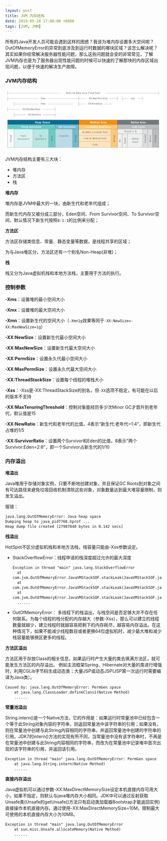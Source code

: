 ```yaml
---
layout: post
title: JVM 内存结构
date: 2019-05-28 17:00:00 +0800
tags: [JVM, JMM]
---
```


所有的Java开发人员可能会遇到这样的困惑？我该为堆内存设置多大空间呢？OutOfMemoryError的异常到底涉及到运行时数据的哪块区域？该怎么解决呢？其实如果你经常解决服务器性能问题，那么这些问题就会变的非常常见，了解JVM内存也是为了服务器出现性能问题的时候可以快速的了解那块的内存区域出现问题，以便于快速的解决生产故障。

<!-- more -->

### JVM内存结构

![](/static/image/201905/jvm-memory-structure.png)

JVM内存结构主要有三大块：

- 堆内存
- 方法区
- 栈

**堆内存**

堆内存是JVM中最大的一块，由新生代和老年代组成；

而新生代内存又被分成三部分，Eden空间、From Survivor空间、To Survivor空间，默认情况下新生代按照`8:1:1`的比例来分配；

**方法区**

方法区存储类信息、常量、静态变量等数据，是线程共享的区域；

为与Java堆区分，方法区还有一个别名Non-Heap(非堆)；

**栈**

栈又分为Java虚拟机栈和本地方法栈，主要用于方法的执行。

### 控制参数

**-Xms**：设置堆的最小空间大小

**-Xmx**：设置堆的最大空间大小

**-Xmn**：设置新生代的空间大小（`-Xmn1g`效果等同于`-XX:NewSize=-XX:MaxNewSize=1g`）

**-XX:NewSize**：设置新生代最小空间大小

**-XX:MaxNewSize**：设置新生代最大空间大小

**-XX:PermSize**：设置永久代最小空间大小

**-XX:MaxPermSize**：设置永久代最大空间大小

**-XX:ThreadStackSize**：设置每个线程的堆栈大小

**-Xss**：-Xss是-XX:ThreadStackSize的别名，但`-XX`选项不稳定，有可能在以后的版本不支持

**-XX:MaxTenuringThreshold**：控制对象能经历多少次Minor GC才晋升到老年代，默认值是15

**-XX:NewRatio**：新生代和老年代的比值，4表示“新生代:老年代=1:4”，即新生代占堆的1/5

**-XX:SurvivorRatio**：设置两个Survivor和Eden的比值，8表示“两个Survivor:Eden=2:8”，即一个Survivor占新生代的1/10

### 内存溢出

**堆溢出**

Java堆用于存储对象实例，只要不断地创建对象，并且保证GC Roots到对象之间有可达路径来避免垃圾回收机制清除这些对象，对象数量达到最大堆容量限制，则发生溢出。

报错：

```
java.lang.OutOfMemoryError: Java heap space
Dumping heap to java_pid7768.hprof ...
Heap dump file created [27987840 bytes in 0.142 secs]
```

**栈溢出**

HotSpot不区分虚拟机栈和本地方法栈，栈容量只能由-Xss参数设定。

- StackOverflowError：线程申请的栈深度超过允许的最大深度
  ```
  Exception in thread "main" java.lang.StackOverflowError
    at com.jvm.OutOfMemoryError.JavaVMStackSOF.stackLeak(JavaVMStackSOF.java:26)
    at com.jvm.OutOfMemoryError.JavaVMStackSOF.stackLeak(JavaVMStackSOF.java:26)
    at com.jvm.OutOfMemoryError.JavaVMStackSOF.stackLeak(JavaVMStackSOF.java:26)
    ......
  ```
- OutOfMemoryError： 多线程下的栈溢出，与栈空间是否足够大并不存在任何联系。为每个线程的栈分配的内存越大（参数-Xss），那么可以建立的线程数量就越少，建立线程时就越容易把剩下的内存耗尽，越容易内存溢出。在这种情况下，如果不能减少线程数目或者更换64位虚拟机时，减少最大堆和减少栈容量能够换区更多的线程。

**方法区溢出**

方法区用于存放Class的相关信息，如果运行时产生大量的类去填满方法区，就可能发生方法区的内存溢出。 例如主流框架Spring、Hibernate对大量的类进行增强时，利用CGLib字节码生成动态类；大量JSP或动态JSP(JSP第一次运行时需要编译为Java类）。

```
Caused by: java.lang.OutOfMemoryError: PermGen space
    at java.lang.ClassLoader.defineClass1(Native Method)
    ......
```

**常量池溢出**

String.intern()是一个Native方法，它的作用是：如果运行时常量池中已经包含一个等于此String对象内容的字符串，则返回常量池中该字符串的引用；如果没有，则在常量池中创建与此String内容相同的字符串，并返回常量池中创建的字符串的引用。JDK7的intern()方法的实现有所不同，当常量池中没有该字符串时，不再是在常量池中创建与此String内容相同的字符串，而改为在常量池中记录堆中首次出现的该字符串的引用，并返回该引用。

```
Exception in thread "main" java.lang.OutOfMemoryError: PermGen space
    at java.lang.String.intern(Native Method)
    ......
```

**直接内存溢出**

Java虚拟机可以通过参数-XX:MaxDirectMemorySize设定本机直接内存可用大小，如果不指定，则默认与java堆内存大小相同。JDK中可以通过反射获取Unsafe类(Unsafe的getUnsafe()方法只有启动类加载器Bootstrap才能返回实例)直接操作本机直接内存。通过使用-XX:MaxDirectMemorySize=10M，限制最大可使用的本机直接内存大小为10MB。

```
Exception in thread "main" java.lang.OutOfMemoryError
    at sun.misc.Unsafe.allocateMemory(Native Method)
    ......
```

